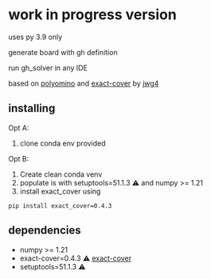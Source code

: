 # work in progress version

uses py 3.9 only 

generate board with gh definition 

run gh_solver in any IDE

based on [polyomino](https://github.com/jwg4/polyomino) and [exact-cover](https://github.com/jwg4/exact_cover) by [jwg4](https://github.com/jwg4)

## installing

Opt A:
  1. clone conda env provided

Opt B:
  1. Create clean conda venv
  2. populate is with setuptools=51.1.3 ⚠️ and numpy >= 1.21
  3. install exact_cover using
  ```
  pip install exact_cover=0.4.3
  ```

## dependencies

 - numpy >= 1.21
 - exact-cover=0.4.3 ⚠️
  [exact-cover](https://github.com/jwg4/exact_cover)
 - setuptools=51.1.3 ⚠️
